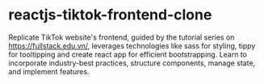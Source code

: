 # reactjs-tiktok-frontend-clone
Replicate TikTok website's frontend, guided by the tutorial series on https://fullstack.edu.vn/, leverages technologies like sass for styling, tippy for tooltipping and create react app for efficient bootstrapping. Learn to incorporate industry-best practices, structure components, manage state, and implement features. 
